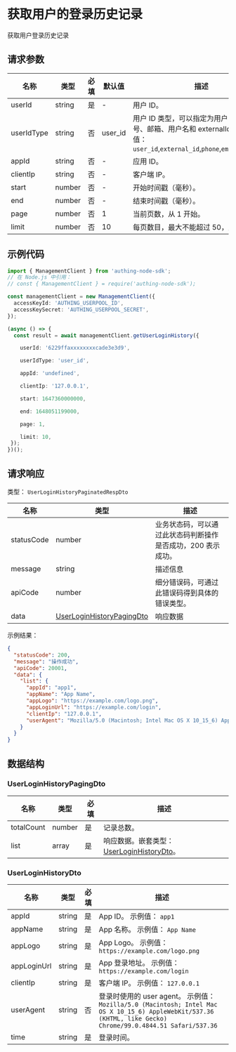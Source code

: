 # 获取用户的登录历史记录

<!--
  警告⚠️：
  不要直接修改该文档，
  https://github.com/Authing/authing-docs-factory
  使用该项目进行生成
-->

<LastUpdated />

获取用户登录历史记录

## 请求参数

| 名称 | 类型 | 必填 | 默认值 | 描述 | 示例值 |
| ---- | ---- | ---- | ---- | ---- | ---- |
| userId | string  | 是 | - | 用户 ID。  | `6229ffaxxxxxxxxcade3e3d9` |
| userIdType | string  | 否 | user_id | 用户 ID 类型，可以指定为用户 ID、手机号、邮箱、用户名和 externalId。。 枚举值：`user_id`,`external_id`,`phone`,`email`,`username` | `user_id` |
| appId | string  | 否 | - | 应用 ID。  |  |
| clientIp | string  | 否 | - | 客户端 IP。  | `127.0.0.1` |
| start | number  | 否 | - | 开始时间戳（毫秒）。  | `1647360000000` |
| end | number  | 否 | - | 结束时间戳（毫秒）。  | `1648051199000` |
| page | number  | 否 | 1 | 当前页数，从 1 开始。  | `1` |
| limit | number  | 否 | 10 | 每页数目，最大不能超过 50，默认为 10。  | `10` |


## 示例代码

```ts
import { ManagementClient } from 'authing-node-sdk';
// 在 Node.js 中引用：
// const { ManagementClient } = require('authing-node-sdk');

const managementClient = new ManagementClient({
  accessKeyId: 'AUTHING_USERPOOL_ID',
  accessKeySecret: 'AUTHING_USERPOOL_SECRET',
});

(async () => {
  const result = await managementClient.getUserLoginHistory({

    userId: '6229ffaxxxxxxxxcade3e3d9',

    userIdType: 'user_id',

    appId: 'undefined',

    clientIp: '127.0.0.1',

    start: 1647360000000,

    end: 1648051199000,

    page: 1,

    limit: 10,
 });
})();
```



## 请求响应

类型： `UserLoginHistoryPaginatedRespDto`

| 名称 | 类型 | 描述 |
| ---- | ---- | ---- |
| statusCode | number | 业务状态码，可以通过此状态码判断操作是否成功，200 表示成功。 |
| message | string | 描述信息 |
| apiCode | number | 细分错误码，可通过此错误码得到具体的错误类型。 |
| data | <a href="#UserLoginHistoryPagingDto">UserLoginHistoryPagingDto</a> | 响应数据 |



示例结果：

```json
{
  "statusCode": 200,
  "message": "操作成功",
  "apiCode": 20001,
  "data": {
    "list": {
      "appId": "app1",
      "appName": "App Name",
      "appLogo": "https://example.com/logo.png",
      "appLoginUrl": "https://example.com/login",
      "clientIp": "127.0.0.1",
      "userAgent": "Mozilla/5.0 (Macintosh; Intel Mac OS X 10_15_6) AppleWebKit/537.36 (KHTML, like Gecko) Chrome/99.0.4844.51 Safari/537.36"
    }
  }
}
```

## 数据结构


### <a id="UserLoginHistoryPagingDto"></a> UserLoginHistoryPagingDto

| 名称 | 类型 | 必填 | 描述 |
| ---- |  ---- | ---- | ---- |
| totalCount | number | 是 | 记录总数。   |
| list | array | 是 | 响应数据。嵌套类型：<a href="#UserLoginHistoryDto">UserLoginHistoryDto</a>。   |


### <a id="UserLoginHistoryDto"></a> UserLoginHistoryDto

| 名称 | 类型 | 必填 | 描述 |
| ---- |  ---- | ---- | ---- |
| appId | string | 是 | App ID。 示例值： `app1`  |
| appName | string | 是 | App 名称。 示例值： `App Name`  |
| appLogo | string | 是 | App Logo。 示例值： `https://example.com/logo.png`  |
| appLoginUrl | string | 是 | App 登录地址。 示例值： `https://example.com/login`  |
| clientIp | string | 是 | 客户端 IP。 示例值： `127.0.0.1`  |
| userAgent | string | 否 | 登录时使用的 user agent。 示例值： `Mozilla/5.0 (Macintosh; Intel Mac OS X 10_15_6) AppleWebKit/537.36 (KHTML, like Gecko) Chrome/99.0.4844.51 Safari/537.36`  |
| time | string | 是 | 登录时间。   |


